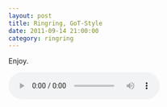 ```yaml
---
layout: post
title: Ringring, GoT-Style
date: 2011-09-14 21:00:00
category: ringring
---
```

Enjoy.

<audio controls="controls">  
<source src="http://dl.dropbox.com/u/7586201/Ring_The_Kings_Arrival.m4r" type="audio/mp4" />
Your browser does not support the HTML5 audio element. Get [Chrome](http://www.google.com/chrome).
</audio>
